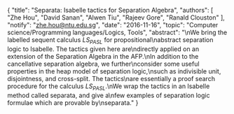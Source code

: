 {
    "title": "Separata: Isabelle tactics for Separation Algebra",
    "authors": [
        "Zhe Hou",
        "David Sanan",
        "Alwen Tiu",
        "Rajeev Gore",
        "Ranald Clouston"
    ],
    "notify": "zhe.hou@ntu.edu.sg",
    "date": "2016-11-16",
    "topic": "Computer science/Programming languages/Logics, Tools",
    "abstract": "\nWe bring the labelled sequent calculus $LS_{PASL}$ for propositional\nabstract separation logic to Isabelle. The tactics given here are\ndirectly applied on an extension of the Separation Algebra in the AFP.\nIn addition to the cancellative separation algebra, we further\nconsider some useful properties in the heap model of separation logic,\nsuch as indivisible unit, disjointness, and cross-split. The tactics\nare essentially a proof search procedure for the calculus $LS_{PASL}$.\nWe wrap the tactics in an Isabelle method called separata, and give a\nfew examples of separation logic formulae which are provable by\nseparata."
}